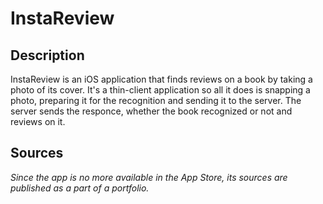 # InstaReview

## Description
InstaReview is an iOS application that finds reviews on a book by taking a photo of its cover. It's a thin-client application so all it does is snapping a photo, preparing it for the recognition and sending it to the server. The server sends the responce, whether the book recognized or not and reviews on it.

## Sources
*Since the app is no more available in the App Store, its sources are published as a part of a portfolio.*
